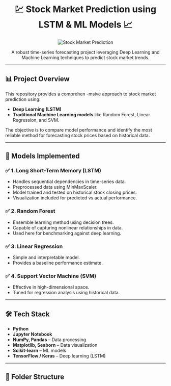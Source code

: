 <h1 align="center">💹 Stock Market Prediction using LSTM & ML Models 📈</h1>

<p align="center">
  <img src="Stock market.jpeg" alt="Stock Market Prediction" />
</p>

<p align="center">
  A robust time-series forecasting project leveraging Deep Learning and Machine Learning techniques to predict stock market trends.
</p>

---

## 📊 Project Overview

This repository provides a comprehen -msive approach to stock market prediction using:

- **Deep Learning (LSTM)**
- **Traditional Machine Learning models** like Random Forest, Linear Regression, and SVM.

The objective is to compare model performance and identify the most reliable method for forecasting stock prices based on historical data.

---

## 🧠 Models Implemented

### ✅ 1. Long Short-Term Memory (LSTM)
- Handles sequential dependencies in time-series data.
- Preprocessed data using MinMaxScaler.
- Model trained and tested on historical stock closing prices.
- Visualization included for predicted vs actual performance.

### ✅ 2. Random Forest
- Ensemble learning method using decision trees.
- Capable of capturing nonlinear relationships in data.
- Used here for benchmarking against deep learning.

### ✅ 3. Linear Regression
- Simple and interpretable model.
- Provides a baseline performance estimate.

### ✅ 4. Support Vector Machine (SVM)
- Effective in high-dimensional space.
- Tuned for regression analysis using historical data.

---

## 🛠️ Tech Stack

- **Python**
- **Jupyter Notebook**
- **NumPy, Pandas** – Data processing
- **Matplotlib, Seaborn** – Data visualization
- **Scikit-learn** – ML models
- **TensorFlow / Keras** – Deep learning (LSTM)

---

## 📁 Folder Structure

